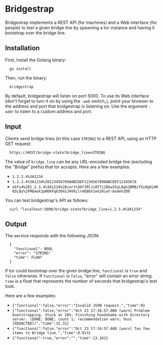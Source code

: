 Bridgestrap
===========

Bridgestrap implements a REST API (for machines) and a Web interface (for
people) to test a given bridge line by spawning a tor instance and having it
bootstrap over the bridge line.

Installation
------------

First, install the Golang binary:

      go install

Then, run the binary:

      bridgestrap

By default, bridgestrap will listen on port 5000.  To use its Web interface
(don't forget to turn it on by using the `-web` switch_), point your browser to
the address and port that bridgestrap is listening on.  Use the argument
`-addr` to listen to a custom address and port.

Input
-----

Clients send bridge lines (in this case `STRING`) to a REST API, using an HTTP
GET request:

      https://HOST/bridge-state?bridge_line=STRING

The value of `bridge_line` can be any URL-encoded bridge line (excluding the
"Bridge" prefix) that tor accepts.  Here are a few examples:

* `1.2.3.4%3A1234`
* `1.2.3.4%3A1234%201234567890ABCDEF1234567890ABCDEF12345678`
* `obfs4%201.2.3.4%3A1234%20cert%3DfJRlJc0T7i2Qkw3SyLQq%2BM6iTGs9ghLHK65LBy%2FMQewXJpNOKFq63Om1JHVkLlrmEBbX1w%20iat-mode%3D0`

You can test bridgestrap's API as follows:

      curl "localhost:5000/bridge-state?bridge_line=1.2.3.4%3A1234"

Output
------

The service responds with the following JSON:

      {
        "functional": BOOL
        "error": "STRING"
        "time": FLOAT
      }

If tor could bootstrap over the given bridge line, `functional` is `true` and
`false` otherwise.  If `functional` is `false`, "error" will contain an error
string.  `time` is a float that represents the number of seconds that
bridgestrap's test took.

Here are a few examples:

* `{"functional":false,"error":"Invalid JSON request.","time":0}`
* `{"functional":false,"error":"Oct 23 17:36:57.000 [warn] Problem bootstrapping. Stuck at 10%: Finishing handshake with directory server. (DONE; DONE; count 1; recommendation warn; host [REDACTED])","time":32.31}`
* `{"functional":false,"error":"Oct 23 17:34:57.680 [warn] Too few items to Bridge line.","time":0.013}`
* `{"functional":true,"error":"","time":13.161}`
